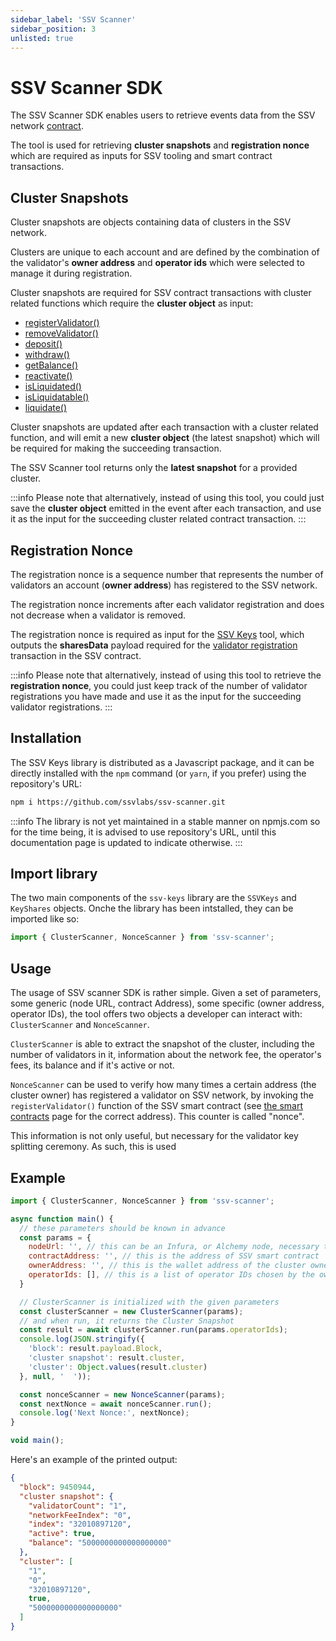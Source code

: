 ```yaml
---
sidebar_label: 'SSV Scanner'
sidebar_position: 3
unlisted: true
---
```


# SSV Scanner SDK

The SSV Scanner SDK enables users to retrieve events data from the SSV network [contract](/developers/smart-contracts/).

The tool is used for retrieving **cluster snapshots** and **registration nonce** which are required as inputs for SSV tooling and smart contract transactions.

## Cluster Snapshots

Cluster snapshots are objects containing data of clusters in the SSV network.

Clusters are unique to each account and are defined by the combination of the validator's **owner address** and **operator ids** which were selected to manage it during registration.

Cluster snapshots are required for SSV contract transactions with cluster related functions which require the **cluster object** as input:

* [registerValidator()](/developers/smart-contracts/ssvnetwork.md#registervalidatorpublickey-operatorids-shares-amount-cluster)
* [removeValidator()](/developers/smart-contracts/ssvnetwork#removevalidatorpublickey-operatorids-cluster)
* [deposit()](/developers/smart-contracts/ssvnetwork.md#depositowner-operatorids-amount-cluster)
* [withdraw()](/developers/smart-contracts/ssvnetwork.md#withdrawoperatorids-amount-cluster)
* [getBalance()](/developers/smart-contracts/ssvnetworkviews.md#getbalance-owner-operatorids-cluster)
* [reactivate()](/developers/smart-contracts/ssvnetwork.md#reactivateoperatorids-amount-cluster)
* [isLiquidated()](/developers/smart-contracts/ssvnetworkviews.md#isliquidated-owner-operatorids-cluster)
* [isLiquidatable()](/developers/smart-contracts/ssvnetworkviews.md#isliquidatable-owner-operatorids-cluster)
* [liquidate()](/developers/smart-contracts/ssvnetwork.md#liquidateowner-operatorids-cluster)

Cluster snapshots are updated after each transaction with a cluster related function, and will emit a new **cluster object** (the latest snapshot) which will be required for making the succeeding transaction.

The SSV Scanner tool returns only the **latest snapshot** for a provided cluster.

:::info
Please note that alternatively, instead of using this tool, you could just save the **cluster object** emitted in the event after each transaction, and use it as the input for the succeeding cluster related contract transaction.
:::

## Registration Nonce

The registration nonce is a sequence number that represents the number of validators an account (**owner address**) has registered to the SSV network.

The registration nonce increments after each validator registration and does not decrease when a validator is removed.

The registration nonce is required as input for the [SSV Keys](/developers/tools/ssv-keys) tool, which outputs the **sharesData** payload required for the [validator registration](https://docs.ssv.network/developers/smart-contracts/ssvnetwork#registervalidatorpublickey-operatorids-shares-amount-cluster) transaction in the SSV contract.

:::info
Please note that alternatively, instead of using this tool to retrieve the **registration nonce**, you could just keep track of the number of validator registrations you have made and use it as the input for the succeeding validator registrations.
:::

## Installation

The SSV Keys library is distributed as a Javascript package, and it can be directly installed with the `npm` command (or `yarn`, if you prefer) using the repository's URL:

```bash
npm i https://github.com/ssvlabs/ssv-scanner.git
```

:::info
The library is not yet maintained in a stable manner on npmjs.com so for the time being, it is advised to use repository's URL, until this documentation page is updated to indicate otherwise.
:::

## Import library

The two main components of the `ssv-keys` library are the `SSVKeys` and `KeyShares` objects. Onche the library has been intstalled, they can be imported like so:

```javascript
import { ClusterScanner, NonceScanner } from 'ssv-scanner';
```

## Usage

The usage of SSV scanner SDK is rather simple. Given a set of parameters, some generic (node URL, contract Address), some specific (owner address, operator IDs), the tool offers two objects a developer can interact with: `ClusterScanner` and `NonceScanner`.

`ClusterScanner` is able to extract the snapshot of the cluster, including the number of validators in it, information about the network fee, the operator's fees, its balance and if it's active or not.

`NonceScanner` can be used to verify how many times a certain address (the cluster owner) has registered a validator on SSV network, by invoking the `registerValidator()` function of the SSV smart contract (see [the smart contracts](/developers/smart-contracts/) page for the correct address). This counter is called "nonce".

This information is not only useful, but necessary for the validator key splitting ceremony. As such, this is used

## Example

```javascript
import { ClusterScanner, NonceScanner } from 'ssv-scanner';

async function main() {
  // these parameters should be known in advance
  const params = {
    nodeUrl: '', // this can be an Infura, or Alchemy node, necessary to query the blockchain
    contractAddress: '', // this is the address of SSV smart contract
    ownerAddress: '', // this is the wallet address of the cluster owner
    operatorIds: [], // this is a list of operator IDs chosen by the owner for their cluster
  }

  // ClusterScanner is initialized with the given parameters
  const clusterScanner = new ClusterScanner(params);
  // and when run, it returns the Cluster Snapshot
  const result = await clusterScanner.run(params.operatorIds);
  console.log(JSON.stringify({
    'block': result.payload.Block,
    'cluster snapshot': result.cluster,
    'cluster': Object.values(result.cluster)
  }, null, '  '));

  const nonceScanner = new NonceScanner(params);
  const nextNonce = await nonceScanner.run();
  console.log('Next Nonce:', nextNonce);
}

void main();
```

Here's an example of the printed output:

```json
{
  "block": 9450944,
  "cluster snapshot": {
    "validatorCount": "1",
    "networkFeeIndex": "0",
    "index": "32010897120",
    "active": true,
    "balance": "5000000000000000000"
  },
  "cluster": [
    "1",
    "0",
    "32010897120",
    true,
    "5000000000000000000"
  ]
}
```
